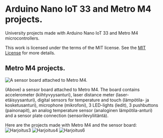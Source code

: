 # Arduino Nano IoT 33 and Metro M4 projects.
University projects made with Arduino Nano IoT 33 and Metro M4 microcontrollers.

This work is licensed under the terms of the MIT license. See the [MIT License](LICENSE) for more details.

## Metro M4 projects.

![A sensor board attached to Metro M4.](https://github.com/veeraTommila/Arduino-Nano-IoT-33-and-MetroM4-projects/blob/main/WIN_20221009_17_03_05_Pro%20%E2%80%93%20kopio.jpg)

(Above) a sensor board attached to Metro M4. The board contains 
accelerometer (kiihtyvyysanturi), laser distance meter (laser-etäisyysanturi), digital sensors for temperature and touch (lämpötila- ja kosketusanturi), microphone (mikrofoni), 3 LED-lights (ledit), 3 pushbuttons (painonapit), an analog temperature sensor (analoginen lämpötila-anturi) and a sensor plate connection (sensorilevyliitäntä).

Here are the projects made with Metro M4 and the sensor board:
![Harjoitus3](https://github.com/veeraTommila/Arduino-Nano-IoT-33-and-MetroM4-projects/tree/main/METROM4BOOT/Harjoitukset/Harjoitus3)
![Harjoitus4](https://github.com/veeraTommila/Arduino-Nano-IoT-33-and-MetroM4-projects/tree/main/METROM4BOOT/Harjoitukset/Harjoitus4)
![Harjoitus6](https://github.com/veeraTommila/Arduino-Nano-IoT-33-and-MetroM4-projects/tree/main/METROM4BOOT/Harjoitukset/Harjoitus6)